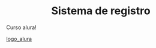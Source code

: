 <h1 align="center"> Sistema de registro </h1>

Curso alura!

[logo_alura](https://github.com/mmartinez489/sistema-de-registro/assets/175229288/5be32c43-2303-4e95-8e8d-3c84a48a539d)


